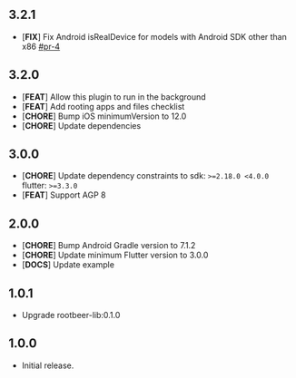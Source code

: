## 3.2.1

* [**FIX**] Fix Android isRealDevice for models with Android SDK other than x86 [#pr-4](https://github.com/Dev-hwang/flutter_security_checker/pull/4)

## 3.2.0

* [**FEAT**] Allow this plugin to run in the background
* [**FEAT**] Add rooting apps and files checklist
* [**CHORE**] Bump iOS minimumVersion to 12.0
* [**CHORE**] Update dependencies

## 3.0.0

* [**CHORE**] Update dependency constraints to sdk: `>=2.18.0 <4.0.0` flutter: `>=3.3.0`
* [**FEAT**] Support AGP 8

## 2.0.0

* [**CHORE**] Bump Android Gradle version to 7.1.2
* [**CHORE**] Update minimum Flutter version to 3.0.0
* [**DOCS**] Update example

## 1.0.1

* Upgrade rootbeer-lib:0.1.0

## 1.0.0

* Initial release.
